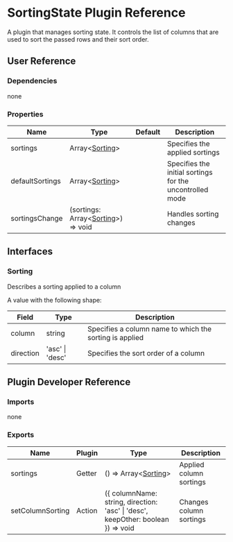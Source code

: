 # SortingState Plugin Reference

A plugin that manages sorting state. It controls the list of columns that are used to sort the passed rows and their sort order.

## User Reference

### Dependencies

none

### Properties

Name | Type | Default | Description
-----|------|---------|------------
sortings | Array&lt;[Sorting](#sorting)&gt; | | Specifies the applied sortings
defaultSortings | Array&lt;[Sorting](#sorting)&gt; | | Specifies the initial sortings for the uncontrolled mode
sortingsChange | (sortings: Array&lt;[Sorting](#sorting)&gt;) => void | | Handles sorting changes

## Interfaces

### Sorting

Describes a sorting applied to a column

A value with the following shape:

Field | Type | Description
------|------|------------
column | string | Specifies a column name to which the sorting is applied
direction | 'asc' &#124; 'desc' | Specifies the sort order of a column

## Plugin Developer Reference

### Imports

none

### Exports

Name | Plugin | Type | Description
-----|--------|------|------------
sortings | Getter | () => Array&lt;[Sorting](#sorting)&gt; | Applied column sortings
setColumnSorting | Action | ({ columnName: string, direction: 'asc' &#124; 'desc', keepOther: boolean }) => void | Changes column sortings

